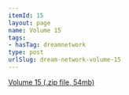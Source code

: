 ```yaml
---
itemId: 15
layout: page
name: Volume 15
tags:
- hasTag: dreamnetwork
type: post
urlSlug: dream-network-volume-15
---
```

<a href="files/Volume_15.zip" download>Volume 15 (.zip file, 54mb)</a>